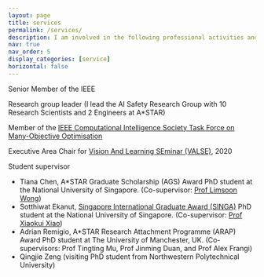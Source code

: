 ```yaml
---
layout: page
title: services
permalink: /services/
description: I am involved in the following professional activities and leadership
nav: true
nav_order: 5
display_categories: [service]
horizontal: false
---
```


Senior Member of the IEEE
	
Research group leader (I lead the AI Safety Research Group with 10 Research Scientists and 2 Engineers at A*STAR)

Member of the <a href="http://www.cs.bham.ac.uk/~limx/MaOP.html">IEEE Computational Intelligence Society Task Force on Many-Objective Optimisation</a>

Executive Area Chair for <a href="http://valser.org/article-364-1.html">Vision And Learning SEminar (VALSE)</a>, 2020

Student supervisor
<ul>
<li>Tiana Chen, A*STAR Graduate Scholarship (AGS) Award PhD student at the National University of Singapore. (Co-supervisor: <a href="https://www.comp.nus.edu.sg/~wongls/">Prof Limsoon Wong</a>)</li>	
<li>Sotthiwat Ekanut, <a href="https://www.a-star.edu.sg/Scholarships/for-graduate-studies/singapore-international-graduate-award-singa">Singapore International Graduate Award (SINGA)</a> PhD student at the National University of Singapore. (Co-supervisor: <a href="https://www.comp.nus.edu.sg/~xiaoxk/">Prof Xiaokui Xiao</a>)</li>
<li>Adrian Remigio, A*STAR Research Attachment Programme (ARAP) Award PhD student at The University of Manchester, UK. (Co-supervisors: Prof Tingting Mu, Prof Jinming Duan, and Prof Alex Frangi) </li>
<li>Qingjie Zeng (visiting PhD student from Northwestern Polytechnical University)</li>
</ul>


